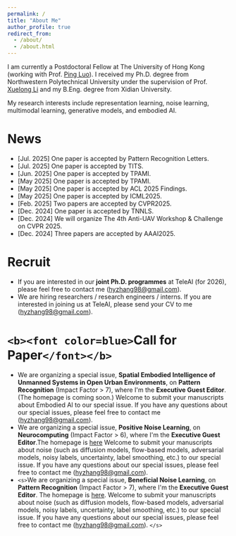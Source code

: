 ```yaml
---
permalink: /
title: "About Me"
author_profile: true
redirect_from: 
  - /about/
  - /about.html
---
```

I am currently a Postdoctoral Fellow at The University of Hong Kong (working with Prof. [Ping Luo](https://scholar.google.com/citations?user=aXdjxb4AAAAJ)). I received my Ph.D. degree from Northwestern Polytechnical University under the supervision of Prof. [Xuelong Li](https://scholar.google.com/citations?user=ahUibskAAAAJ) and my B.Eng. degree from Xidian University.

My research interests include representation learning, noise learning, multimodal learning, generative models, and embodied AI.

# News

- [Jul. 2025] One paper is accepted by Pattern Recognition Letters.
- [Jul. 2025] One paper is accepted by TITS.
- [Jun. 2025] One paper is accepted by TPAMI.
- [May 2025] One paper is accepted by TPAMI.
- [May 2025] One paper is accepted by ACL 2025 Findings.
- [May 2025] One paper is accepted by ICML2025.
- [Feb. 2025] Two papers are accepted by CVPR2025.
- [Dec. 2024] One paper is accepted by TNNLS.
- [Dec. 2024] We will organize The 4th Anti-UAV Workshop & Challenge on CVPR 2025.
- [Dec. 2024] Three papers are accepted by AAAI2025.

# Recruit

- If you are interested in our **joint Ph.D. programmes** at TeleAI (for 2026), please feel free to contact me (hyzhang98@gmail.com).
- We are hiring researchers / research engineers / interns. If you are interested in joining us at TeleAI, please send your CV to me (hyzhang98@gmail.com).

# `<b><font color=blue>`Call for Paper`</font></b>`

- We are organizing a special issue, **Spatial Embodied Intelligence of Unmanned Systems in Open Urban Environments**, on **Pattern Recognition** (Impact Factor > 7), where I'm the **Executive Guest Editor**. (The homepage is coming soon.) Welcome to submit your manuscripts about Embodied AI to our special issue. If you have any questions about our special issues, please feel free to contact me (hyzhang98@gmail.com).
- We are organizing a special issue, **Positive Noise Learning**, on **Neurocomputing** (Impact Factor > 6), where I'm the **Executive Guest Editor**.The homepage is [here](https://www.sciencedirect.com/special-issue/325125/positive-noise-learning) Welcome to submit your manuscripts about noise (such as diffusion models, flow-based models, adversarial models, noisy labels, uncertainty, label smoothing, etc.) to our special issue. If you have any questions about our special issues, please feel free to contact me (hyzhang98@gmail.com).
- `<s>`We are organizing a special issue, **Beneficial Noise Learning**, on **Pattern Recognition** (Impact Factor > 7), where I'm the **Executive Guest Editor**. The homepage is [here](https://www.sciencedirect.com/special-issue/316469/beneficial-noise-learning). Welcome to submit your manuscripts about noise (such as diffusion models, flow-based models, adversarial models, noisy labels, uncertainty, label smoothing, etc.) to our special issue. If you have any questions about our special issues, please feel free to contact me (hyzhang98@gmail.com). `</s>`
